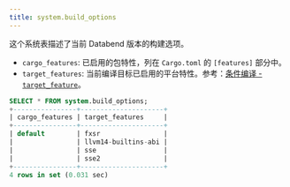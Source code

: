 ```yaml
---
title: system.build_options
---
```


这个系统表描述了当前 Databend 版本的构建选项。

- `cargo_features`: 已启用的包特性，列在 `Cargo.toml` 的 `[features]` 部分中。
- `target_features`: 当前编译目标已启用的平台特性。参考：[条件编译 - `target_feature`](https://doc.rust-lang.org/reference/conditional-compilation.html#target_feature)。

```sql
SELECT * FROM system.build_options;
+----------------+---------------------+
| cargo_features | target_features     |
+----------------+---------------------+
| default        | fxsr                |
|                | llvm14-builtins-abi |
|                | sse                 |
|                | sse2                |
+----------------+---------------------+
4 rows in set (0.031 sec)
```
